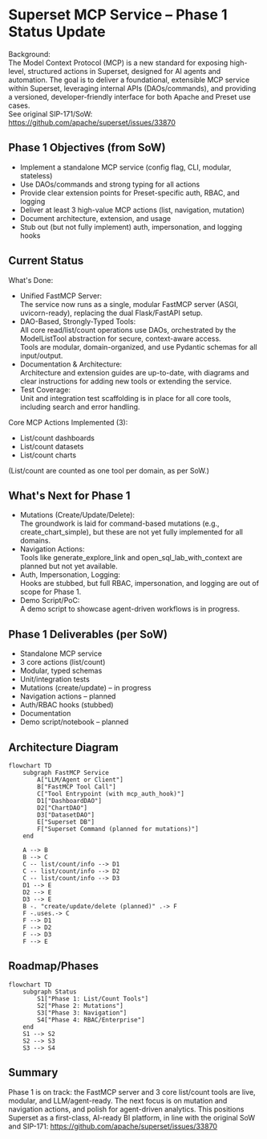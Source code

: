 # Superset MCP Service – Phase 1 Status Update

Background:  
The Model Context Protocol (MCP) is a new standard for exposing high-level, structured actions in Superset, designed for AI agents and automation. The goal is to deliver a foundational, extensible MCP service within Superset, leveraging internal APIs (DAOs/commands), and providing a versioned, developer-friendly interface for both Apache and Preset use cases.  
See original SIP-171/SoW: https://github.com/apache/superset/issues/33870

## Phase 1 Objectives (from SoW)

- Implement a standalone MCP service (config flag, CLI, modular, stateless)
- Use DAOs/commands and strong typing for all actions
- Provide clear extension points for Preset-specific auth, RBAC, and logging
- Deliver at least 3 high-value MCP actions (list, navigation, mutation)
- Document architecture, extension, and usage
- Stub out (but not fully implement) auth, impersonation, and logging hooks

## Current Status

What's Done:

- Unified FastMCP Server:  
  The service now runs as a single, modular FastMCP server (ASGI, uvicorn-ready), replacing the dual Flask/FastAPI setup.
- DAO-Based, Strongly-Typed Tools:  
  All core read/list/count operations use DAOs, orchestrated by the ModelListTool abstraction for secure, context-aware access.  
  Tools are modular, domain-organized, and use Pydantic schemas for all input/output.
- Documentation & Architecture:  
  Architecture and extension guides are up-to-date, with diagrams and clear instructions for adding new tools or extending the service.
- Test Coverage:  
  Unit and integration test scaffolding is in place for all core tools, including search and error handling.

Core MCP Actions Implemented (3):

- List/count dashboards
- List/count datasets
- List/count charts

(List/count are counted as one tool per domain, as per SoW.)

## What's Next for Phase 1

- Mutations (Create/Update/Delete):  
  The groundwork is laid for command-based mutations (e.g., create_chart_simple), but these are not yet fully implemented for all domains.
- Navigation Actions:  
  Tools like generate_explore_link and open_sql_lab_with_context are planned but not yet available.
- Auth, Impersonation, Logging:  
  Hooks are stubbed, but full RBAC, impersonation, and logging are out of scope for Phase 1.
- Demo Script/PoC:  
  A demo script to showcase agent-driven workflows is in progress.

## Phase 1 Deliverables (per SoW)

- Standalone MCP service
- 3 core actions (list/count)
- Modular, typed schemas
- Unit/integration tests
- Mutations (create/update) – in progress
- Navigation actions – planned
- Auth/RBAC hooks (stubbed)
- Documentation
- Demo script/notebook – planned

## Architecture Diagram

```mermaid
flowchart TD
    subgraph FastMCP Service
        A["LLM/Agent or Client"]
        B["FastMCP Tool Call"]
        C["Tool Entrypoint (with mcp_auth_hook)"]
        D1["DashboardDAO"]
        D2["ChartDAO"]
        D3["DatasetDAO"]
        E["Superset DB"]
        F["Superset Command (planned for mutations)"]
    end

    A --> B
    B --> C
    C -- list/count/info --> D1
    C -- list/count/info --> D2
    C -- list/count/info --> D3
    D1 --> E
    D2 --> E
    D3 --> E
    B -. "create/update/delete (planned)" .-> F
    F -.uses.-> C
    F --> D1
    F --> D2
    F --> D3
    F --> E
```

## Roadmap/Phases

```mermaid
flowchart TD
    subgraph Status
        S1["Phase 1: List/Count Tools"]
        S2["Phase 2: Mutations"]
        S3["Phase 3: Navigation"]
        S4["Phase 4: RBAC/Enterprise"]
    end
    S1 --> S2
    S2 --> S3
    S3 --> S4
```

## Summary

Phase 1 is on track: the FastMCP server and 3 core list/count tools are live, modular, and LLM/agent-ready. The next focus is on mutation and navigation actions, and polish for agent-driven analytics. This positions Superset as a first-class, AI-ready BI platform, in line with the original SoW and SIP-171: https://github.com/apache/superset/issues/33870 